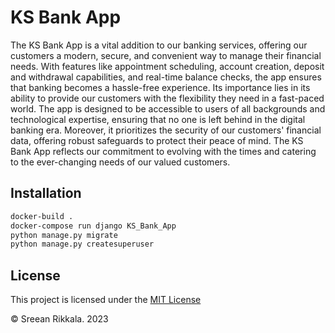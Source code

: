 # KS Bank App

The KS Bank App is a vital addition to our banking services, offering our customers a modern, secure, and convenient way to manage their financial needs. With features like appointment scheduling, account creation, deposit and withdrawal capabilities, and real-time balance checks, the app ensures that banking becomes a hassle-free experience. Its importance lies in its ability to provide our customers with the flexibility they need in a fast-paced world. The app is designed to be accessible to users of all backgrounds and technological expertise, ensuring that no one is left behind in the digital banking era. Moreover, it prioritizes the security of our customers' financial data, offering robust safeguards to protect their peace of mind. The KS Bank App reflects our commitment to evolving with the times and catering to the ever-changing needs of our valued customers.

## Installation

```bash
docker-build .
docker-compose run django KS_Bank_App
python manage.py migrate
python manage.py createsuperuser
```
## License
This project is licensed under the [MIT License]([https://github.com/yourusername/KSBankApp](https://github.com/shreeyan28/KSBank/blob/main/README.md)https://github.com/shreeyan28/KSBank/blob/main/README.md)

© Sreean Rikkala. 2023

